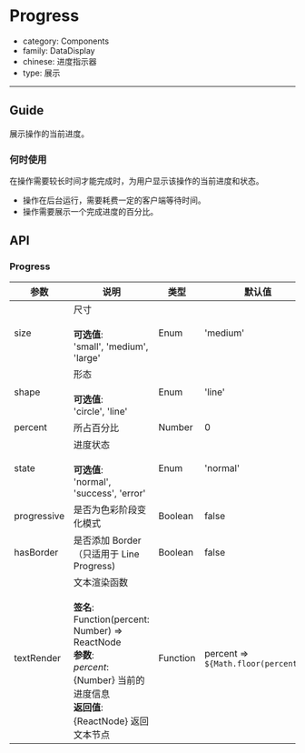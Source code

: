 # Progress

-   category: Components
-   family: DataDisplay
-   chinese: 进度指示器
-   type: 展示

---

## Guide

展示操作的当前进度。

### 何时使用

在操作需要较长时间才能完成时，为用户显示该操作的当前进度和状态。

-   操作在后台运行，需要耗费一定的客户端等待时间。
-   操作需要展示一个完成进度的百分比。

## API

### Progress

| 参数          | 说明                                                                                                                                              | 类型       | 默认值                                  |
| ----------- | ----------------------------------------------------------------------------------------------------------------------------------------------- | -------- | ------------------------------------ |
| size        | 尺寸<br><br>**可选值**:<br>'small', 'medium', 'large'                                                                                                | Enum     | 'medium'                             |
| shape       | 形态<br><br>**可选值**:<br>'circle', 'line'                                                                                                          | Enum     | 'line'                               |
| percent     | 所占百分比                                                                                                                                           | Number   | 0                                    |
| state       | 进度状态<br><br>**可选值**:<br>'normal', 'success', 'error'                                                                                            | Enum     | 'normal'                             |
| progressive | 是否为色彩阶段变化模式                                                                                                                                     | Boolean  | false                                |
| hasBorder   | 是否添加 Border（只适用于 Line Progress)                                                                                                                 | Boolean  | false                                |
| textRender  | 文本渲染函数<br><br>**签名**:<br>Function(percent: Number) => ReactNode<br>**参数**:<br>_percent_: {Number} 当前的进度信息<br>**返回值**:<br>{ReactNode} 返回文本节点<br> | Function | percent => `${Math.floor(percent)}%` |
